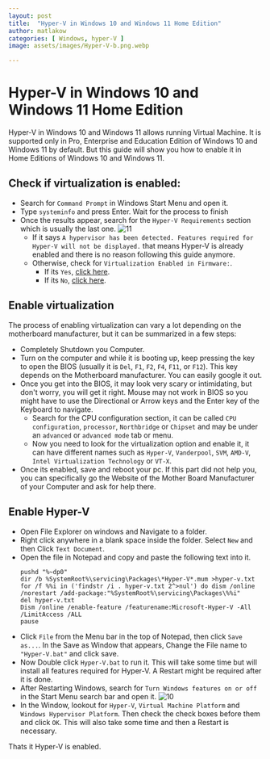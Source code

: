```yaml
---
layout: post
title:  "Hyper-V in Windows 10 and Windows 11 Home Edition"
author: matlakow
categories: [ Windows, hyper-V ]
image: assets/images/Hyper-V-b.png.webp

---
```


# Hyper-V in Windows 10 and Windows 11 Home Edition

Hyper-V in Windows 10 and Windows 11 allows running Virtual Machine. It is supported only in Pro, Enterprise and Education Edition of Windows 10 and Windows 11 by default. But this guide will show you how to enable it in Home Editions of Windows 10 and Windows 11.

## Check if virtualization is enabled:

* Search for `Command Prompt` in Windows Start Menu and open it.
* Type `systeminfo` and press Enter. Wait for the process to finish
* Once the results appear, search for the `Hyper-V Requirements` section which is usually the last one.
  ![11](https://user-images.githubusercontent.com/61367380/141923469-48c99804-d491-497f-bcde-69de89f90045.jpg)
  * If it says `A hypervisor has been detected. Features required for Hyper-V will not be displayed.` that means Hyper-V is already enabled and there is no reason following this guide anymore.
  * Otherwise, check for `Virtualization Enabled in Firmware:`.
    * If its `Yes`, [click here](#Enable-Hyper-V).
    * If its `No`, [click here](#Enable-virtualization).

## Enable virtualization

The process of enabling virtualization can vary a lot depending on the motherboard manufacturer, but it can be summarized in a few steps:

* Completely Shutdown you Computer.
* Turn on the computer and while it is booting up, keep pressing the key to open the BIOS (usually it is `Del`, `F1`, `F2`, `F4`, `F11`, or `F12`). This key depends on the Motherboard manufacturer. You can easily google it out.
* Once you get into the BIOS, it may look very scary or intimidating, but don't worry, you will get it right. Mouse may not work in BIOS so you might have to use the Directional or Arrow keys and the Enter key of the Keyboard to navigate.
  * Search for the CPU configuration section, it can be called `CPU configuration`, `processor`, `Northbridge` or `Chipset` and may be under an `advanced` or `advanced mode` tab or menu.
  * Now you need to look for the virtualization option and enable it, it can have different names such as `Hyper-V`, `Vanderpool`, `SVM`, `AMD-V`, `Intel Virtualization Technology` or `VT-X`.
* Once its enabled, save and reboot your pc.
  If this part did not help you, you can specifically go the Website of the Mother Board Manufacturer of your Computer and ask for help there.

## Enable Hyper-V

* Open File Explorer on windows and Navigate to a folder.
* Right click anywhere in a blank space inside the folder. Select `New` and then Click `Text Document`.
* Open the file in Notepad and copy and paste the following text into it.
  ```
  pushd "%~dp0"
  dir /b %SystemRoot%\servicing\Packages\*Hyper-V*.mum >hyper-v.txt
  for /f %%i in ('findstr /i . hyper-v.txt 2^>nul') do dism /online /norestart /add-package:"%SystemRoot%\servicing\Packages\%%i"
  del hyper-v.txt
  Dism /online /enable-feature /featurename:Microsoft-Hyper-V -All /LimitAccess /ALL
  pause
  ```
* Click `File` from the Menu bar in the top of Notepad, then click `Save as...`. In the Save as Window that appears, Change the File name to `"Hyper-V.bat"` and click save.
* Now Double click `Hyper-V.bat` to run it. This will take some time but will install all features required for Hyper-V. A Restart might be required after it is done.
* After Restarting Windows, search for `Turn Windows features on or off` in the Start Menu search bar and open it.
  ![10](https://user-images.githubusercontent.com/61367380/141923398-ee251035-8e1d-42e6-9551-5c797e2b8f73.png)
* In the Window, lookout for `Hyper-V`, `Virtual Machine Platform` and `Windows Hypervisor Platform`. Then check the check boxes before them and click `OK`. This will also take some time and then a Restart is necessary.

Thats it Hyper-V is enabled.
